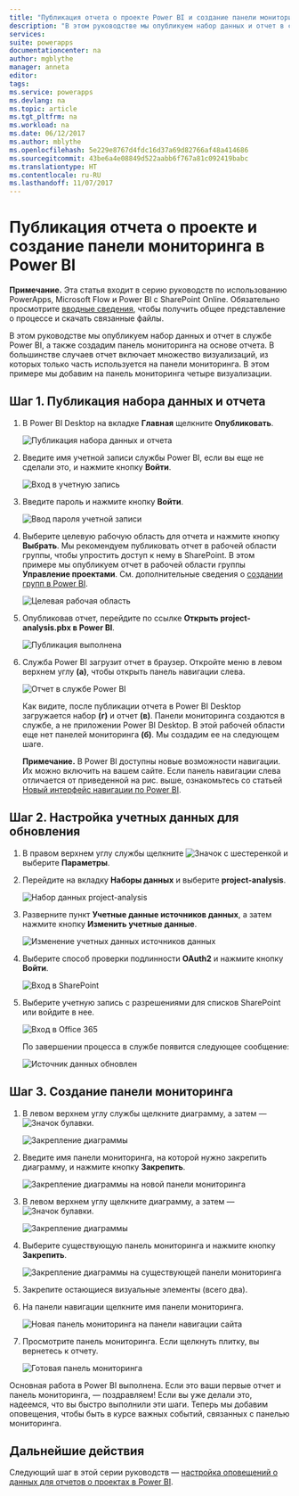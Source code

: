 ```yaml
---
title: "Публикация отчета о проекте Power BI и создание панели мониторинга | Документация Майкрософт"
description: "В этом руководстве мы опубликуем набор данных и отчет в службе Power BI, а также создадим панель мониторинга на основе отчета."
services: 
suite: powerapps
documentationcenter: na
author: mgblythe
manager: anneta
editor: 
tags: 
ms.service: powerapps
ms.devlang: na
ms.topic: article
ms.tgt_pltfrm: na
ms.workload: na
ms.date: 06/12/2017
ms.author: mblythe
ms.openlocfilehash: 5e229e8767d4fdc16d37a69d82766af48a414686
ms.sourcegitcommit: 43be6a4e08849d522aabb6f767a81c092419babc
ms.translationtype: HT
ms.contentlocale: ru-RU
ms.lasthandoff: 11/07/2017
---
```

# <a name="publish-the-power-bi-project-report-and-create-a-dashboard"></a>Публикация отчета о проекте и создание панели мониторинга в Power BI
**Примечание.** Эта статья входит в серию руководств по использованию PowerApps, Microsoft Flow и Power BI с SharePoint Online. Обязательно просмотрите [вводные сведения](sharepoint-scenario-intro.md), чтобы получить общее представление о процессе и скачать связанные файлы.

В этом руководстве мы опубликуем набор данных и отчет в службе Power BI, а также создадим панель мониторинга на основе отчета. В большинстве случаев отчет включает множество визуализаций, из которых только часть используется на панели мониторинга. В этом примере мы добавим на панель мониторинга четыре визуализации.

## <a name="step-1-publish-the-dataset-and-report"></a>Шаг 1. Публикация набора данных и отчета
1. В Power BI Desktop на вкладке **Главная** щелкните **Опубликовать**.
   
    ![Публикация набора данных и отчета](./media/sharepoint-scenario-publish-report/06-01-01-publish.png)
2. Введите имя учетной записи службы Power BI, если вы еще не сделали это, и нажмите кнопку **Войти**.
   
    ![Вход в учетную запись](./media/sharepoint-scenario-publish-report/06-01-02-account.png)
3. Введите пароль и нажмите кнопку **Войти**.
   
    ![Ввод пароля учетной записи](./media/sharepoint-scenario-publish-report/06-01-03-password.png)
4. Выберите целевую рабочую область для отчета и нажмите кнопку **Выбрать**. Мы рекомендуем публиковать отчет в рабочей области группы, чтобы упростить доступ к нему в SharePoint. В этом примере мы опубликуем отчет в рабочей области группы **Управление проектами**. См. дополнительные сведения о [создании групп в Power BI](https://powerbi.microsoft.com/documentation/powerbi-service-create-a-group-in-power-bi).
   
    ![Целевая рабочая область](./media/sharepoint-scenario-publish-report/06-01-04-workspace.png)
5. Опубликовав отчет, перейдите по ссылке **Открыть project-analysis.pbx в Power BI**.
   
    ![Публикация выполнена](./media/sharepoint-scenario-publish-report/06-01-05-open-report.png)
6. Служба Power BI загрузит отчет в браузер. Откройте меню в левом верхнем углу **(а)**, чтобы открыть панель навигации слева.
   
    ![Отчет в службе Power BI](./media/sharepoint-scenario-publish-report/06-01-06-service-report.png)
   
    Как видите, после публикации отчета в Power BI Desktop загружается набор **(г)** и отчет **(в)**. Панели мониторинга создаются в службе, а не приложении Power BI Desktop. В этой рабочей области еще нет панелей мониторинга **(б)**. Мы создадим ее на следующем шаге.
   
    **Примечание.** В Power BI доступны новые возможности навигации. Их можно включить на вашем сайте. Если панель навигации слева отличается от приведенной на рис. выше, ознакомьтесь со статьей [Новый интерфейс навигации по Power BI](https://powerbi.microsoft.com/documentation/powerbi-service-the-new-power-bi-experience).

## <a name="step-2-configure-credentials-for-refresh"></a>Шаг 2. Настройка учетных данных для обновления
1. В правом верхнем углу службы щелкните ![Значок с шестеренкой](./media/sharepoint-scenario-publish-report/icon-gear.png) и выберите **Параметры**.
2. Перейдите на вкладку **Наборы данных** и выберите **project-analysis**.
   
    ![Набор данных project-analysis](./media/sharepoint-scenario-publish-report/06-01-07-dataset.png)
3. Разверните пункт **Учетные данные источников данных**, а затем нажмите кнопку **Изменить учетные данные**.
   
    ![Изменение учетных данных источников данных](./media/sharepoint-scenario-publish-report/06-01-08-credentials.png)
4. Выберите способ проверки подлинности **OAuth2** и нажмите кнопку **Войти**.
   
    ![Вход в SharePoint](./media/sharepoint-scenario-publish-report/06-01-09-sign-in.png)
5. Выберите учетную запись с разрешениями для списков SharePoint или войдите в нее.
   
    ![Вход в Office 365](./media/sharepoint-scenario-publish-report/06-01-10-account.png)
   
    По завершении процесса в службе появится следующее сообщение:
   
    ![Источник данных обновлен](./media/sharepoint-scenario-publish-report/06-01-11-updated.png)

## <a name="step-3-create-a-dashboard"></a>Шаг 3. Создание панели мониторинга
1. В левом верхнем углу службы щелкните диаграмму, а затем — ![Значок булавки](./media/sharepoint-scenario-publish-report/icon-pin.png).
   
    ![Закрепление диаграммы](./media/sharepoint-scenario-publish-report/06-01-12-pin-projected.png)
2. Введите имя панели мониторинга, на которой нужно закрепить диаграмму, и нажмите кнопку **Закрепить**.
   
    ![Закрепление диаграммы на новой панели мониторинга](./media/sharepoint-scenario-publish-report/06-01-13-pin-new.png)
3. В левом верхнем углу щелкните диаграмму, а затем — ![Значок булавки](./media/sharepoint-scenario-publish-report/icon-pin.png).
   
    ![Закрепление диаграммы](./media/sharepoint-scenario-publish-report/06-01-14-pin-variance.png)
4. Выберите существующую панель мониторинга и нажмите кнопку **Закрепить**.
   
    ![Закрепление диаграммы на существующей панели мониторинга](./media/sharepoint-scenario-publish-report/06-01-15-pin-existing.png)
5. Закрепите остающиеся визуальные элементы (всего два).
6. На панели навигации щелкните имя панели мониторинга.
   
    ![Новая панель мониторинга на панели навигации сайта](./media/sharepoint-scenario-publish-report/06-01-16-dashboard-menu.png)
7. Просмотрите панель мониторинга. Если щелкнуть плитку, вы вернетесь к отчету.
   
    ![Готовая панель мониторинга](./media/sharepoint-scenario-publish-report/06-01-17-dashboard-completed.png)

Основная работа в Power BI выполнена. Если это ваши первые отчет и панель мониторинга, — поздравляем! Если вы уже делали это, надеемся, что вы быстро выполнили эти шаги. Теперь мы добавим оповещения, чтобы быть в курсе важных событий, связанных с панелью мониторинга.

## <a name="next-steps"></a>Дальнейшие действия
Следующий шаг в этой серии руководств — [настройка оповещений о данных для отчетов о проектах в Power BI](sharepoint-scenario-alerts-flow.md).

